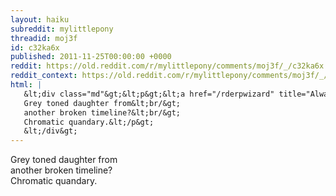 ```yaml
---
layout: haiku
subreddit: mylittlepony
threadid: moj3f
id: c32ka6x
published: 2011-11-25T00:00:00 +0000
reddit: https://old.reddit.com/r/mylittlepony/comments/moj3f/_/c32ka6x
reddit_context: https://old.reddit.com/r/mylittlepony/comments/moj3f/_/c32ka6x?context=3
html: |
   &lt;div class="md"&gt;&lt;p&gt;&lt;a href="/rderpwizard" title="Always Relevant / Desaturation Highlights / Paper-Bag Princess"&gt;&lt;/a&gt;
   Grey toned daughter from&lt;br/&gt;
   another broken timeline?&lt;br/&gt;
   Chromatic quandary.&lt;/p&gt;
   &lt;/div&gt;
---
```


[](/rderpwizard "Always Relevant / Desaturation Highlights / Paper-Bag Princess")
Grey toned daughter from  
another broken timeline?  
Chromatic quandary.